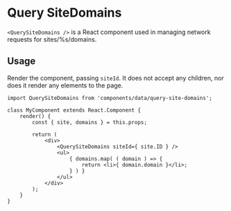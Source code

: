# Query SiteDomains

`<QuerySiteDomains />` is a React component used in managing network requests for sites/%s/domains.

## Usage

Render the component, passing `siteId`. It does not accept any children, nor does it render any elements to the page.

```es6
import QuerySiteDomains from 'components/data/query-site-domains';

class MyComponent extends React.Component {
	render() {
		const { site, domains } = this.props;

		return (
			<div>
				<QuerySiteDomains siteId={ site.ID } />
				<ul>
					{ domains.map( ( domain ) => {
						return <li>{ domain.domain }</li>;
					} ) }
				</ul>
			</div>
		);
	}
}
```
